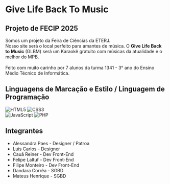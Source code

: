# Give Life Back To Music
## Projeto de FECIP 2025
Somos um projeto da Feira de Ciências da ETERJ. <br>
Nosso site será o local perfeito para amantes de música. O **Give Life Back to Music** (GLBM) será um Karaokê gratuito com músicas da atualidade e o melhor do MPB. <br> <br>
Feito com muito carinho por 7 alunos da turma 1341 - 3° ano do Ensino Médio Técnico de Informática. 

## Linguagens de Marcação e Estilo / Linguagem de Programação
![HTML5](https://img.shields.io/badge/HTML5-E34F26?style=for-the-badge&logo=html5&logoColor=white) ![CSS3](https://img.shields.io/badge/CSS3-1572B6?style=for-the-badge&logo=css3&logoColor=white) <br>
![JavaScript](https://img.shields.io/badge/JavaScript-F7DF1E?style=for-the-badge&logo=javascript&logoColor=black) ![PHP](https://img.shields.io/badge/PHP-777BB4?style=for-the-badge&logo=php&logoColor=white)

## Integrantes
* Alessandra Paes - Designer / Patroa
* Luis Carlos - Designer
* Cauã Reiner - Dev Front-End
* Felipe Laltuf - Dev Front-End
* Filipe Monteiro - Dev Front-End
* Dandara Corrêa - SGBD
* Mateus Henrique - SGBD
